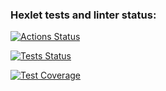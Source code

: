 ### Hexlet tests and linter status:

[![Actions Status](https://github.com/Timo4ey/fullstack-javascript-project-46/workflows/hexlet-check/badge.svg)](https://github.com/Timo4ey/fullstack-javascript-project-46/actions)

[![Tests Status](https://github.com/Timo4ey/fullstack-javascript-project-46/actions/workflows/moduleTests.yml/badge.svg)](https://github.com/Timo4ey/fullstack-javascript-project-46/actions/workflows/moduleTests.yml)

[![Test Coverage](https://api.codeclimate.com/v1/badges/730da5623bf2971d5e60/test_coverage)](https://codeclimate.com/github/Timo4ey/fullstack-javascript-project-46/test_coverage)
